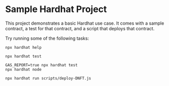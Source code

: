 # Sample Hardhat Project

This project demonstrates a basic Hardhat use case. It comes with a sample contract, a test for that contract, and a script that deploys that contract.

Try running some of the following tasks:

```shell
npx hardhat help

npx hardhat test

GAS_REPORT=true npx hardhat test
npx hardhat node

npx hardhat run scripts/deploy-DNFT.js
```
